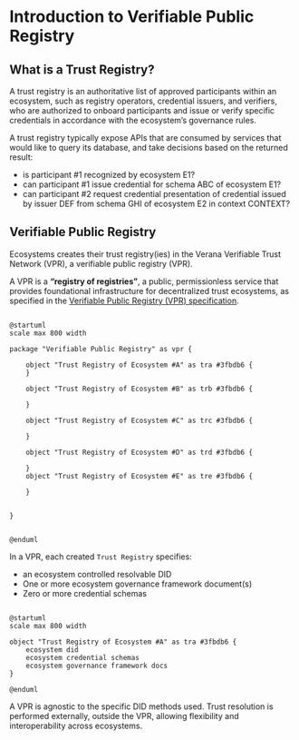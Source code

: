 # Introduction to Verifiable Public Registry

## What is a Trust Registry?

A trust registry is an authoritative list of approved participants within an ecosystem, such as registry operators, credential issuers, and verifiers, who are authorized to onboard participants and issue or verify specific credentials in accordance with the ecosystem’s governance rules.

A trust registry typically expose APIs that are consumed by services that would like to query its database, and take decisions based on the returned result:

- is participant #1 recognized by ecosystem E1?
- can participant #1 issue credential for schema ABC of ecosystem E1?
- can participant #2 request credential presentation of credential issued by issuer DEF from schema GHI of ecosystem E2 in context CONTEXT?

## Verifiable Public Registry

Ecosystems creates their trust registry(ies) in the Verana Verifiable Trust Network (VPR), a verifiable public registry (VPR).

A VPR is a **“registry of registries”**, a public, permissionless service that provides foundational infrastructure for decentralized trust ecosystems, as specified in the [Verifiable Public Registry (VPR) specification](https://verana-labs.github.io/verifiable-trust-vpr-spec/).

```plantuml

@startuml
scale max 800 width

package "Verifiable Public Registry" as vpr {

    object "Trust Registry of Ecosystem #A" as tra #3fbdb6 {
    }

    object "Trust Registry of Ecosystem #B" as trb #3fbdb6 {

    }

    object "Trust Registry of Ecosystem #C" as trc #3fbdb6 {

    }

    object "Trust Registry of Ecosystem #D" as trd #3fbdb6 {

    }
    object "Trust Registry of Ecosystem #E" as tre #3fbdb6 {

    }
    
   
}


@enduml

```

In a VPR, each created `Trust Registry` specifies:

- an ecosystem controlled resolvable DID
- One or more ecosystem governance framework document(s)
- Zero or more credential schemas

```plantuml

@startuml
scale max 800 width
 
object "Trust Registry of Ecosystem #A" as tra #3fbdb6 {
    ecosystem did
    ecosystem credential schemas
    ecosystem governance framework docs
}

@enduml

```

A VPR is agnostic to the specific DID methods used. Trust resolution is performed externally, outside the VPR, allowing flexibility and interoperability across ecosystems.

